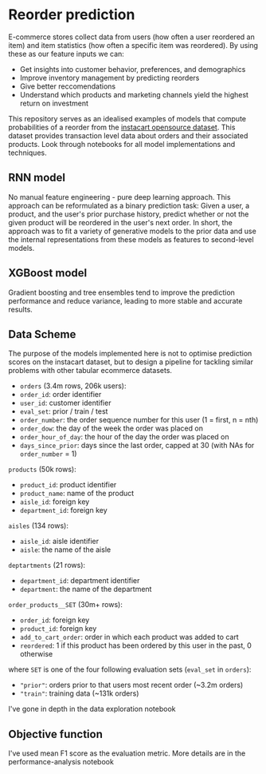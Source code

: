 # Reorder prediction
E-commerce stores collect data from users (how often a user reordered an item) and item statistics (how often a specific item was reordered). By using these as our feature inputs we can:
- Get insights into customer behavior, preferences, and demographics
- Improve inventory management by predicting reorders
- Give better reccomendations
- Understand which products and marketing channels yield the highest return on investment

This repository serves as an idealised examples of models that compute probabilities of a reorder from the [instacart opensource dataset](https://tech.instacart.com/3-million-instacart-orders-open-sourced-d40d29ead6f2). This dataset provides transaction level data about orders and their associated products. Look through notebooks <INSERT LINK> for all model implementations and techniques.

## RNN model
No manual feature engineering - pure deep learning approach. This approach can be reformulated as a binary prediction task: Given a user, a product, and the user's prior purchase history, predict whether or not the given product will be reordered in the user's next order. In short, the approach was to fit a variety of generative models to the prior data and use the internal representations from these models as features to second-level models.

## XGBoost model
Gradient boosting and tree ensembles tend to improve the prediction performance and reduce variance, leading to more stable and accurate results. 

## Data Scheme
The purpose of the models implemented here is not to optimise prediction scores on the instacart dataset, but to design a pipeline for tackling similar problems with other tabular ecommerce datasets.
    
* `orders` (3.4m rows, 206k users):
* `order_id`: order identifier
* `user_id`: customer identifier
* `eval_set`: prior / train / test
* `order_number`: the order sequence number for this user (1 = first, n = nth)
* `order_dow`: the day of the week the order was placed on
* `order_hour_of_day`: the hour of the day the order was placed on
* `days_since_prior`: days since the last order, capped at 30 (with NAs for `order_number` = 1)

`products` (50k rows):
* `product_id`: product identifier
* `product_name`: name of the product
* `aisle_id`: foreign key
* `department_id`: foreign key

`aisles` (134 rows):
* `aisle_id`: aisle identifier
* `aisle`: the name of the aisle

`deptartments` (21 rows):
* `department_id`: department identifier
* `department`: the name of the department

`order_products__SET` (30m+ rows):
* `order_id`: foreign key
* `product_id`: foreign key
* `add_to_cart_order`: order in which each product was added to cart
* `reordered`: 1 if this product has been ordered by this user in the past, 0 otherwise

where `SET` is one of the four following evaluation sets (`eval_set` in `orders`):
* `"prior"`: orders prior to that users most recent order (~3.2m orders)
* `"train"`: training data (~131k orders)

I've gone in depth in the data exploration notebook <INSERT LINK>

## Objective function
I've used mean F1 score as the evaluation metric. More details are in the performance-analysis notebook <INSERT LINK>
